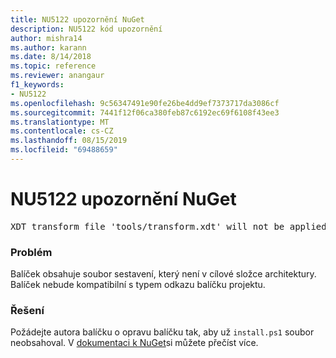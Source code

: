 ```yaml
---
title: NU5122 upozornění NuGet
description: NU5122 kód upozornění
author: mishra14
ms.author: karann
ms.date: 8/14/2018
ms.topic: reference
ms.reviewer: anangaur
f1_keywords:
- NU5122
ms.openlocfilehash: 9c56347491e90fe26be4dd9ef7373717da3086cf
ms.sourcegitcommit: 7441f12f06ca380feb87c6192ec69f6108f43ee3
ms.translationtype: MT
ms.contentlocale: cs-CZ
ms.lasthandoff: 08/15/2019
ms.locfileid: "69488659"
---
```

# <a name="nuget-warning-nu5122"></a>NU5122 upozornění NuGet
<pre>XDT transform file 'tools/transform.xdt' will not be applied when the package is installed after the migration.</pre>

### <a name="issue"></a>Problém

Balíček obsahuje soubor sestavení, který není v cílové složce architektury. Balíček nebude kompatibilní s typem odkazu balíčku projektu.


### <a name="solution"></a>Řešení

Požádejte autora balíčku o opravu balíčku tak, aby už `install.ps1` soubor neobsahoval. V [dokumentaci k NuGet](https://docs.microsoft.com/en-us/nuget/consume-packages/migrate-packages-config-to-package-reference)si můžete přečíst více.

